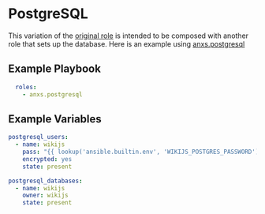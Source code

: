 # PostgreSQL

This variation of the [original role](https://github.com/Tronde/ansible_role_deploy_wikijs_with_mariadb_pod) is intended to be composed with another role that sets up the database. Here is an example using [anxs.postgresql](https://github.com/ANXS/postgresql)

## Example Playbook

```yaml
  roles:
    - anxs.postgresql
```

## Example Variables

```yaml
postgresql_users:
  - name: wikijs
    pass: "{{ lookup('ansible.builtin.env', 'WIKIJS_POSTGRES_PASSWORD') }}"
    encrypted: yes
    state: present

postgresql_databases:
  - name: wikijs
    owner: wikijs
    state: present
```
